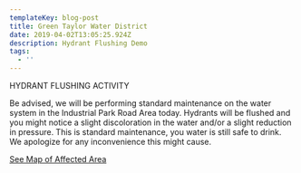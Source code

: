```yaml
---
templateKey: blog-post
title: Green Taylor Water District
date: 2019-04-02T13:05:25.924Z
description: Hydrant Flushing Demo
tags:
  - ''
---
```

HYDRANT FLUSHING ACTIVITY

Be advised, we will be performing standard maintenance on the water system in the Industrial Park Road Area today. Hydrants will be flushed and you might notice a slight discoloration in the water and/or a slight reduction in pressure. This is standard maintenance, you water is still safe to drink. We apologize for any inconvenience this might cause.

[See Map of Affected Area](/map?layer=Advisory&feature=8)
